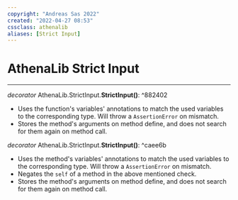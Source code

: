 ```yaml
---
copyright: "Andreas Sas 2022"
created: "2022-04-27 08:53"
cssclass: athenalib
aliases: [Strict Input]
---
```

# AthenaLib Strict Input

---

*decorator* AthenaLib.StrictInput.**StrictInput()**: ^882402
- Uses the function's variables' annotations to match the used variables to the corresponding type. Will throw a `AssertionError` on mismatch.
- Stores the method's arguments on method define, and does not search for them again on method call.

*decorator* AthenaLib.StrictInput.**StrictInput()**: ^caee6b
- Uses the method's variables' annotations to match the used variables to the corresponding type. Will throw a `AssertionError` on mismatch.
- Negates the `self` of a method in the above mentioned check.
- Stores the method's arguments on method define, and does not search for them again on method call.